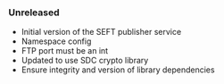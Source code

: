 ### Unreleased
  - Initial version of the SEFT publisher service
  - Namespace config
  - FTP port must be an int
  - Updated to use SDC crypto library
  - Ensure integrity and version of library dependencies